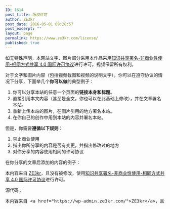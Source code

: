 ```yaml
---
ID: 1614
post_title: 版权许可
author: ZE3kr
post_date: 2016-05-01 09:28:57
post_excerpt: ""
layout: page
permalink: https://www.ze3kr.com/license/
published: true
---
```

如无特殊声明，本网站文字、图片部分采用本作品采用<a href="https://creativecommons.org/licenses/by-nc-sa/4.0/legalcode" target="_blank">知识共享署名-非商业性使用-相同方式共享 4.0 国际许可协议</a>进行许可。视频保留所有权利。

对于文字和图片内容（包括视频截图和视频的说明文字），你可以在遵守协议的情况下分享，下面举几个<strong>你可以做</strong>的典型例子：
<ol>
 	<li>你可以分享本站的任意一个页面的<strong>链接本身和标题</strong>。</li>
 	<li>直接引用本文内容（甚至是全文，你也可以在此基础上修改），并在文章署名本站。</li>
 	<li>重新上传本站的图片，在图片引用的地方署名本站。</li>
 	<li>在你自己的创作中用到本站的内容并署名本站。</li>
</ol>
但是，你需要<strong>遵循以下规则</strong>：
<ol>
 	<li>禁止商业使用</li>
 	<li>指出你所分享的内容是否有变更，并指出修改过的地方</li>
 	<li>对你分享的内容使用相同的许可协议</li>
</ol>
在你分享的文章后添加的内容的例子：

本内容来自 <a href="https://wp-admin.ze3kr.com/">ZE3kr</a>，且没有被修改，使用<a href="https://creativecommons.org/licenses/by-nc-sa/4.0/legalcode" target="_blank">知识共享署名-非商业性使用-相同方式共享 4.0 国际许可协议</a>进行许可。

源代码：
<pre class="lang:default decode:true">本内容来自 &lt;a href="https://wp-admin.ze3kr.com/"&gt;ZE3kr&lt;/a&gt;，且没有被修改，使用&lt;a href="https://creativecommons.org/licenses/by-nc-sa/4.0/legalcode" target="_blank"&gt;知识共享署名-非商业性使用-相同方式共享 4.0 国际许可协议&lt;/a&gt;进行许可。</pre>